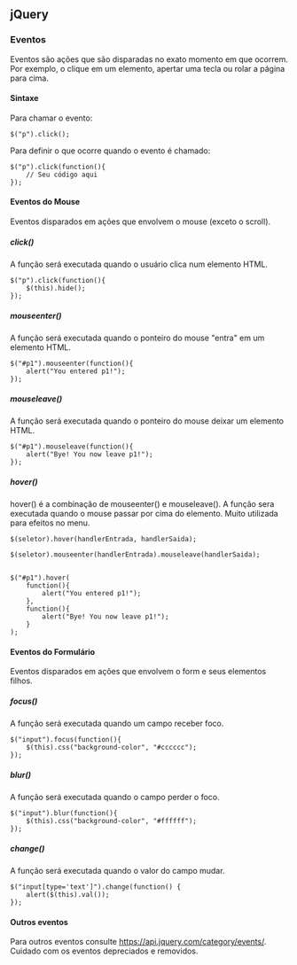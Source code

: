 ## jQuery

### Eventos

Eventos são ações que são disparadas no exato momento em que ocorrem. Por exemplo, o clique em um elemento, apertar uma tecla ou rolar a página para cima.

#### Sintaxe

Para chamar o evento:

    $("p").click();

Para definir o que ocorre quando o evento é chamado:

    $("p").click(function(){
        // Seu código aqui
    });

#### Eventos do Mouse

Eventos disparados em ações que envolvem o mouse (exceto o scroll).

##### click()

A função será executada quando o usuário clica num elemento HTML.

    $("p").click(function(){
        $(this).hide();
    });

##### mouseenter()

A função será executada quando o ponteiro do mouse "entra" em um elemento HTML.

    $("#p1").mouseenter(function(){
        alert("You entered p1!");
    });

##### mouseleave()

A função será executada quando o ponteiro do mouse deixar um elemento HTML.

    $("#p1").mouseleave(function(){
        alert("Bye! You now leave p1!");
    });

##### hover()

hover() é a combinação de mouseenter() e mouseleave(). A função sera executada quando o mouse passar por cima do elemento. Muito utilizada para efeitos no menu.

    $(seletor).hover(handlerEntrada, handlerSaida);

    $(seletor).mouseenter(handlerEntrada).mouseleave(handlerSaida);


    $("#p1").hover(
        function(){
            alert("You entered p1!");
        },
        function(){
            alert("Bye! You now leave p1!");
        }
    );

#### Eventos do Formulário

Eventos disparados em ações que envolvem o form e seus elementos filhos.

##### focus()

A função será executada quando um campo receber foco.

    $("input").focus(function(){
        $(this).css("background-color", "#cccccc");
    });

##### blur()

A função será executada quando o campo perder o foco.

    $("input").blur(function(){
        $(this).css("background-color", "#ffffff");
    });

##### change()

A função será executada quando o valor do campo mudar.

    $("input[type='text']").change(function() {
        alert($(this).val());
    });

#### Outros eventos

Para outros eventos consulte https://api.jquery.com/category/events/. Cuidado com os eventos depreciados e removidos.